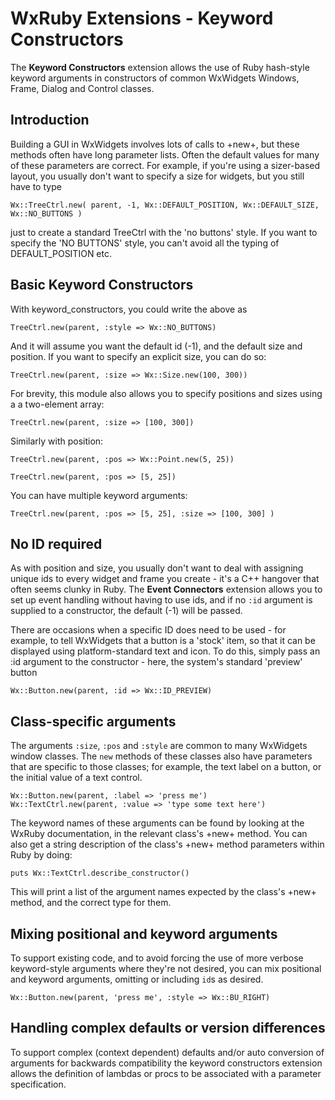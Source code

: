 <!--
# @markup markdown
# @title WxRuby Extensions
-->

# WxRuby Extensions - Keyword Constructors

The **Keyword Constructors** extension allows the use of Ruby hash-style
keyword arguments in constructors of common WxWidgets Windows, Frame,
Dialog and Control classes.

## Introduction

Building a GUI in WxWidgets involves lots of calls to +new+, but
these methods often have long parameter lists. Often the default
values for many of these parameters are correct. For example, if
you're using a sizer-based layout, you usually don't want to specify a
size for widgets, but you still have to type

    Wx::TreeCtrl.new( parent, -1, Wx::DEFAULT_POSITION, Wx::DEFAULT_SIZE, Wx::NO_BUTTONS )

just to create a standard TreeCtrl with the 'no buttons' style. If you
want to specify the 'NO BUTTONS' style, you can't avoid all the typing
of DEFAULT_POSITION etc.

## Basic Keyword Constructors

With keyword_constructors, you could write the above as

    TreeCtrl.new(parent, :style => Wx::NO_BUTTONS)

And it will assume you want the default id (-1), and the default size
and position. If you want to specify an explicit size, you can do so:

    TreeCtrl.new(parent, :size => Wx::Size.new(100, 300))

For brevity, this module also allows you to specify positions and
sizes using a a two-element array:

    TreeCtrl.new(parent, :size => [100, 300])

Similarly with position:

    TreeCtrl.new(parent, :pos => Wx::Point.new(5, 25))
    
    TreeCtrl.new(parent, :pos => [5, 25])

You can have multiple keyword arguments:

    TreeCtrl.new(parent, :pos => [5, 25], :size => [100, 300] )

## No ID required

As with position and size, you usually don't want to deal with
assigning unique ids to every widget and frame you create - it's a C++
hangover that often seems clunky in Ruby. The **Event Connectors**
extension allows you to set up event handling without having to use
ids, and if no `:id` argument is supplied to a constructor, the default
(-1) will be passed.

There are occasions when a specific ID does need to be used - for
example, to tell WxWidgets that a button is a 'stock' item, so that it
can be displayed using platform-standard text and icon. To do this,
simply pass an :id argument to the constructor - here, the system's
standard 'preview' button

    Wx::Button.new(parent, :id => Wx::ID_PREVIEW)

## Class-specific arguments

The arguments `:size`, `:pos` and `:style` are common to many WxWidgets
window classes. The `new` methods of these classes also have
parameters that are specific to those classes; for example, the text
label on a button, or the initial value of a text control.

    Wx::Button.new(parent, :label => 'press me')
    Wx::TextCtrl.new(parent, :value => 'type some text here')

The keyword names of these arguments can be found by looking at the
WxRuby documentation, in the relevant class's +new+ method. You can
also get a string description of the class's +new+ method parameters
within Ruby by doing:

    puts Wx::TextCtrl.describe_constructor()

This will print a list of the argument names expected by the class's
+new+ method, and the correct type for them.

## Mixing positional and keyword arguments

To support existing code, and to avoid forcing the use of more verbose
keyword-style arguments where they're not desired, you can mix
positional and keyword arguments, omitting or including `id`s as
desired.

    Wx::Button.new(parent, 'press me', :style => Wx::BU_RIGHT)

## Handling complex defaults or version differences

To support complex (context dependent) defaults and/or auto conversion
of arguments for backwards compatibility the keyword constructors
extension allows the definition of lambdas or procs to be associated
with a parameter specification.
